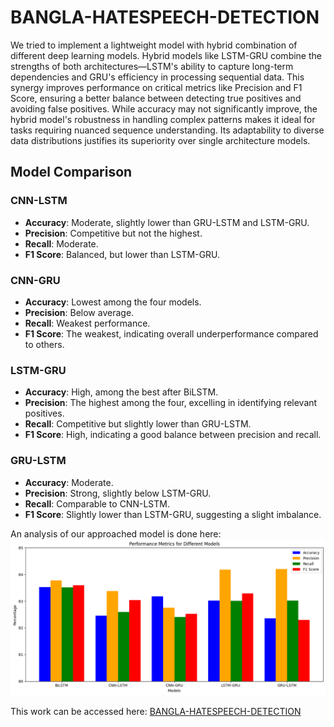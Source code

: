 # BANGLA-HATESPEECH-DETECTION
We tried to implement a lightweight model with hybrid combination of different deep learning models. Hybrid models like LSTM-GRU combine the strengths of both architectures—LSTM's ability to capture long-term dependencies and GRU's efficiency in processing sequential data. This synergy improves performance on critical metrics like Precision and F1 Score, ensuring a better balance between detecting true positives and avoiding false positives. While accuracy may not significantly improve, the hybrid model's robustness in handling complex patterns makes it ideal for tasks requiring nuanced sequence understanding. Its adaptability to diverse data distributions justifies its superiority over single architecture models. 

## Model Comparison

### **CNN-LSTM**
- **Accuracy**: Moderate, slightly lower than GRU-LSTM and LSTM-GRU.
- **Precision**: Competitive but not the highest.
- **Recall**: Moderate.
- **F1 Score**: Balanced, but lower than LSTM-GRU.

### **CNN-GRU**
- **Accuracy**: Lowest among the four models.
- **Precision**: Below average.
- **Recall**: Weakest performance.
- **F1 Score**: The weakest, indicating overall underperformance compared to others.

### **LSTM-GRU**
- **Accuracy**: High, among the best after BiLSTM.
- **Precision**: The highest among the four, excelling in identifying relevant positives.
- **Recall**: Competitive but slightly lower than GRU-LSTM.
- **F1 Score**: High, indicating a good balance between precision and recall.

### **GRU-LSTM**
- **Accuracy**: Moderate.
- **Precision**: Strong, slightly below LSTM-GRU.
- **Recall**: Comparable to CNN-LSTM.
- **F1 Score**: Slightly lower than LSTM-GRU, suggesting a slight imbalance.

An analysis of our approached model is done here:
![Performance Metrics of Hybrid Models](compare.png)

This work can be accessed here: [BANGLA-HATESPEECH-DETECTION](https://github.com/mahbuba26/BANGLA-HATESPEECH-DETECTION/blob/main/Our%20Final%20Work.ipynb)

